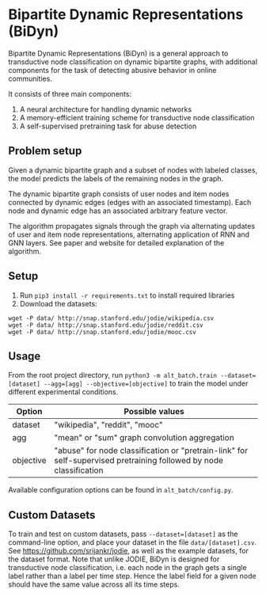 # Bipartite Dynamic Representations (BiDyn)

Bipartite Dynamic Representations (BiDyn) is a general approach to transductive node classification on dynamic bipartite graphs, with additional components for the task of detecting abusive behavior in online communities.

It consists of three main components:
1. A neural architecture for handling dynamic networks
2. A memory-efficient training scheme for transductive node classification
3. A self-supervised pretraining task for abuse detection

## Problem setup
Given a dynamic bipartite graph and a subset of nodes with labeled classes, the model predicts the labels of the remaining nodes in the graph.

The dynamic bipartite graph consists of user nodes and item nodes connected by dynamic edges (edges with an associated timestamp). Each node and dynamic edge has an associated arbitrary feature vector.

The algorithm propagates signals through the graph via alternating updates of user and item node representations, alternating application of RNN and GNN layers. See paper and website for detailed explanation of the algorithm.

## Setup
1. Run `pip3 install -r requirements.txt` to install required libraries
2. Download the datasets:
```
wget -P data/ http://snap.stanford.edu/jodie/wikipedia.csv
wget -P data/ http://snap.stanford.edu/jodie/reddit.csv
wget -P data/ http://snap.stanford.edu/jodie/mooc.csv
```

## Usage
From the root project directory, run `python3 -m alt_batch.train --dataset=[dataset] --agg=[agg] --objective=[objective]` to train the model under different experimental conditions.

| Option | Possible values |
| ------------- | ------------- |
| dataset  | "wikipedia", "reddit", "mooc" |
| agg | "mean" or "sum" graph convolution aggregation  |
| objective | "abuse" for node classification or "pretrain-link" for self-supervised pretraining followed by node classification |

Available configuration options can be found in `alt_batch/config.py`.

## Custom Datasets
To train and test on custom datasets, pass `--dataset=[dataset]` as the command-line option, and place your dataset in the file `data/[dataset].csv`. See https://github.com/srijankr/jodie, as well as the example datasets, for the dataset format. Note that unlike JODIE, BiDyn is designed for transductive node classification, i.e. each node in the graph gets a single label rather than a label per time step. Hence the label field for a given node should have the same value across all its time steps.
